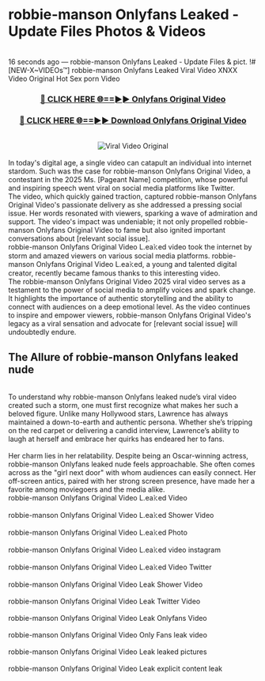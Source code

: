 # robbie-manson Onlyfans Leaked - Update Files Photos & Videos 
<br>
16 seconds ago — robbie-manson Onlyfans Leaked - Update Files & pict. !#[NEW-X~VIDEOs™] robbie-manson Onlyfans Leaked Viral Video XNXX Video Original Hot Sex porn Video
<br>
<div align="center">
<h3><a href="http://freeplayer.one?title=robbie-manson&ref=25OR" rel="nofollow">🔴 CLICK HERE 🌐==►► Onlyfans Original Video</a></h3>
<h3><a href="http://freeplayer.one?title=robbie-manson&ref=25OR" rel="nofollow">🔴 CLICK HERE 🌐==►► Download Onlyfans Original Video</a></h3>
<br>
<a href="http://freeplayer.one?title=robbie-manson&ref=25OR" rel="nofollow" data-target="animated-image.originalLink"><img src="https://i.ibb.co.com/xMMVF88/686577567.gif" alt="Viral Video Original" style="max-width: 100%; display: inline-block;" data-target="animated-image.originalImage"></a>
</div>
<br>
In today's digital age, a single video can catapult an individual into internet stardom. Such was the case for robbie-manson Onlyfans Original Video, a contestant in the 2025 Ms. [Pageant Name] competition, whose powerful and inspiring speech went viral on social media platforms like Twitter.
<br>
The video, which quickly gained traction, captured robbie-manson Onlyfans Original Video's passionate delivery as she addressed a pressing social issue. Her words resonated with viewers, sparking a wave of admiration and support. The video's impact was undeniable; it not only propelled robbie-manson Onlyfans Original Video to fame but also ignited important conversations about [relevant social issue].
<br>
robbie-manson Onlyfans Original Video L.ea𝚔ed video took the internet by storm and amazed viewers on various social media platforms. robbie-manson Onlyfans Original Video L.ea𝚔ed, a young and talented digital creator, recently became famous thanks to this interesting video.
<br>
The robbie-manson Onlyfans Original Video 2025 viral video serves as a testament to the power of social media to amplify voices and spark change. It highlights the importance of authentic storytelling and the ability to connect with audiences on a deep emotional level. As the video continues to inspire and empower viewers, robbie-manson Onlyfans Original Video's legacy as a viral sensation and advocate for [relevant social issue] will undoubtedly endure.
<br>
<h2>The Allure of robbie-manson Onlyfans leaked nude</h2>
<br>
To understand why robbie-manson Onlyfans leaked nude’s viral video created such a storm, one must first recognize what makes her such a beloved figure. Unlike many Hollywood stars, Lawrence has always maintained a down-to-earth and authentic persona. Whether she’s tripping on the red carpet or delivering a candid interview, Lawrence’s ability to laugh at herself and embrace her quirks has endeared her to fans.
<br><br>
Her charm lies in her relatability. Despite being an Oscar-winning actress, robbie-manson Onlyfans leaked nude feels approachable. She often comes across as the "girl next door" with whom audiences can easily connect. Her off-screen antics, paired with her strong screen presence, have made her a favorite among moviegoers and the media alike.
<br>
robbie-manson Onlyfans Original Video L.ea𝚔ed Video
<br><br>
robbie-manson Onlyfans Original Video L.ea𝚔ed Shower Video
<br><br>
robbie-manson Onlyfans Original Video L.ea𝚔ed Photo
<br><br>
robbie-manson Onlyfans Original Video L.ea𝚔ed video instagram
<br><br>
robbie-manson Onlyfans Original Video L.ea𝚔ed Video Twitter
<br><br>
robbie-manson Onlyfans Original Video Leak Shower Video
<br><br>
robbie-manson Onlyfans Original Video Leak Twitter Video
<br><br>
robbie-manson Onlyfans Original Video Leak Onlyfans Video
<br><br>
robbie-manson Onlyfans Original Video Only Fans leak video
<br><br>
robbie-manson Onlyfans Original Video Leak leaked pictures
<br><br>
robbie-manson Onlyfans Original Video Leak explicit content leak